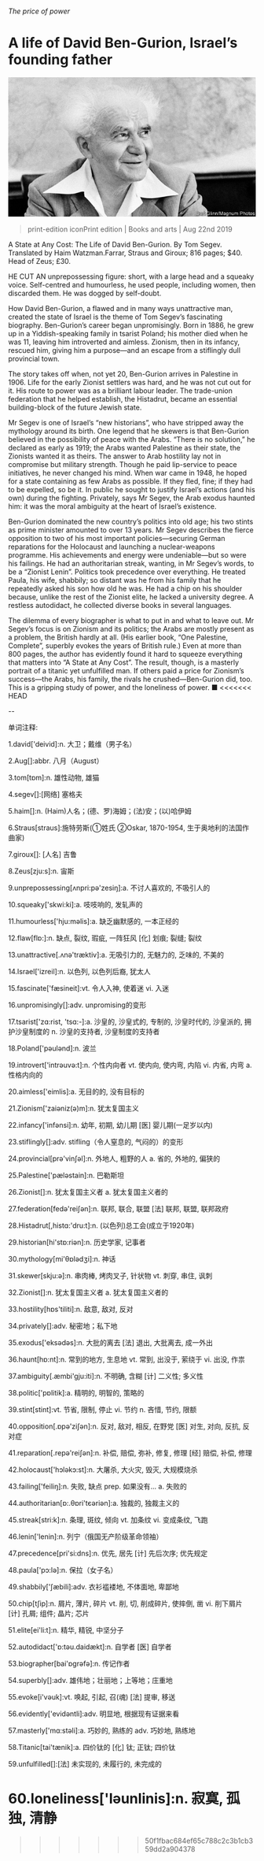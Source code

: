 ###### The price of power

# A life of David Ben-Gurion, Israel’s founding father 

![image](images/20190824_BKP002_0.jpg) 

> print-edition iconPrint edition | Books and arts | Aug 22nd 2019 

A State at Any Cost: The Life of David Ben-Gurion. By Tom Segev. Translated by Haim Watzman.Farrar, Straus and Giroux; 816 pages; $40. Head of Zeus; £30. 

HE CUT AN unprepossessing figure: short, with a large head and a squeaky voice. Self-centred and humourless, he used people, including women, then discarded them. He was dogged by self-doubt. 

How David Ben-Gurion, a flawed and in many ways unattractive man, created the state of Israel is the theme of Tom Segev’s fascinating biography. Ben-Gurion’s career began unpromisingly. Born in 1886, he grew up in a Yiddish-speaking family in tsarist Poland; his mother died when he was 11, leaving him introverted and aimless. Zionism, then in its infancy, rescued him, giving him a purpose—and an escape from a stiflingly dull provincial town. 

The story takes off when, not yet 20, Ben-Gurion arrives in Palestine in 1906. Life for the early Zionist settlers was hard, and he was not cut out for it. His route to power was as a brilliant labour leader. The trade-union federation that he helped establish, the Histadrut, became an essential building-block of the future Jewish state. 

Mr Segev is one of Israel’s “new historians”, who have stripped away the mythology around its birth. One legend that he skewers is that Ben-Gurion believed in the possibility of peace with the Arabs. “There is no solution,” he declared as early as 1919; the Arabs wanted Palestine as their state, the Zionists wanted it as theirs. The answer to Arab hostility lay not in compromise but military strength. Though he paid lip-service to peace initiatives, he never changed his mind. When war came in 1948, he hoped for a state containing as few Arabs as possible. If they fled, fine; if they had to be expelled, so be it. In public he sought to justify Israel’s actions (and his own) during the fighting. Privately, says Mr Segev, the Arab exodus haunted him: it was the moral ambiguity at the heart of Israel’s existence. 

Ben-Gurion dominated the new country’s politics into old age; his two stints as prime minister amounted to over 13 years. Mr Segev describes the fierce opposition to two of his most important policies—securing German reparations for the Holocaust and launching a nuclear-weapons programme. His achievements and energy were undeniable—but so were his failings. He had an authoritarian streak, wanting, in Mr Segev’s words, to be a “Zionist Lenin”. Politics took precedence over everything. He treated Paula, his wife, shabbily; so distant was he from his family that he repeatedly asked his son how old he was. He had a chip on his shoulder because, unlike the rest of the Zionist elite, he lacked a university degree. A restless autodidact, he collected diverse books in several languages. 

The dilemma of every biographer is what to put in and what to leave out. Mr Segev’s focus is on Zionism and its politics; the Arabs are mostly present as a problem, the British hardly at all. (His earlier book, “One Palestine, Complete”, superbly evokes the years of British rule.) Even at more than 800 pages, the author has evidently found it hard to squeeze everything that matters into “A State at Any Cost”. The result, though, is a masterly portrait of a titanic yet unfulfilled man. If others paid a price for Zionism’s success—the Arabs, his family, the rivals he crushed—Ben-Gurion did, too. This is a gripping study of power, and the loneliness of power. ■ 
<<<<<<< HEAD

-- 

 单词注释:

1.david['deivid]:n. 大卫；戴维（男子名） 

2.Aug[]:abbr. 八月（August） 

3.tom[tɒm]:n. 雄性动物, 雄猫 

4.segev[]:[网络] 塞格夫 

5.haim[]:n. (Haim)人名；(德、罗)海姆；(法)安；(以)哈伊姆 

6.Straus[straus]:施特劳斯(①姓氏 ②Oskar, 1870-1954, 生于奥地利的法国作曲家) 

7.giroux[]: [人名] 吉鲁 

8.Zeus[zju:s]:n. 宙斯 

9.unprepossessing[ʌnpri:pә'zesiŋ]:a. 不讨人喜欢的, 不吸引人的 

10.squeaky['skwi:ki]:a. 吱吱响的, 发轧声的 

11.humourless['hju:mәlis]:a. 缺乏幽默感的, 一本正经的 

12.flaw[flɒ:]:n. 缺点, 裂纹, 瑕疵, 一阵狂风 [化] 划痕; 裂缝; 裂纹 

13.unattractive[.ʌnә'træktiv]:a. 无吸引力的, 无魅力的, 乏味的, 不美的 

14.Israel['izreil]:n. 以色列, 以色列后裔, 犹太人 

15.fascinate['fæsineit]:vt. 令人入神, 使着迷 vi. 入迷 

16.unpromisingly[]:adv. unpromising的变形 

17.tsarist['zɑ:rist, 'tsɑ:-]:a. 沙皇的, 沙皇式的, 专制的, 沙皇时代的, 沙皇派的, 拥护沙皇制度的 n. 沙皇的支持者, 沙皇制度的支持者 

18.Poland['pәulәnd]:n. 波兰 

19.introvert['intrәuvә:t]:n. 个性内向者 vt. 使内向, 使内弯, 内陷 vi. 内省, 内弯 a. 性格内向的 

20.aimless['eimlis]:a. 无目的的, 没有目标的 

21.Zionism['zaiәniz(ә)m]:n. 犹太复国主义 

22.infancy['infәnsi]:n. 幼年, 初期, 幼儿期 [医] 婴儿期(一足岁以内) 

23.stiflingly[]:adv. stifling（令人窒息的, 气闷的）的变形 

24.provincial[prә'vinʃәl]:n. 外地人, 粗野的人 a. 省的, 外地的, 偏狭的 

25.Palestine['pælәstain]:n. 巴勒斯坦 

26.Zionist[]:n. 犹太复国主义者 a. 犹太复国主义者的 

27.federation[fedә'reiʃәn]:n. 联邦, 联合, 联盟 [法] 联邦, 联盟, 联邦政府 

28.Histadrut[,histɑ:'dru:t]:n. (以色列)总工会(成立于1920年) 

29.historian[hi'stɒ:riәn]:n. 历史学家, 记事者 

30.mythology[mi'θɒlәdʒi]:n. 神话 

31.skewer[skju:ә]:n. 串肉棒, 烤肉叉子, 针状物 vt. 刺穿, 串住, 讽刺 

32.Zionist[]:n. 犹太复国主义者 a. 犹太复国主义者的 

33.hostility[hɒs'tiliti]:n. 敌意, 敌对, 反对 

34.privately[]:adv. 秘密地；私下地 

35.exodus['eksәdәs]:n. 大批的离去 [法] 退出, 大批离去, 成一外出 

36.haunt[hɒ:nt]:n. 常到的地方, 生息地 vt. 常到, 出没于, 萦绕于 vi. 出没, 作祟 

37.ambiguity[.æmbi'gju:iti]:n. 不明确, 含糊 [计] 二义性; 多义性 

38.politic['pɒlitik]:a. 精明的, 明智的, 策略的 

39.stint[stint]:vt. 节省, 限制, 停止 vi. 节约 n. 吝惜, 节约, 限额 

40.opposition[.ɒpә'ziʃәn]:n. 反对, 敌对, 相反, 在野党 [医] 对生, 对向, 反抗, 反对症 

41.reparation[.repә'reiʃәn]:n. 补偿, 赔偿, 弥补, 修复, 修理 [经] 赔偿, 补偿, 修理 

42.holocaust['hɔlәkɔ:st]:n. 大屠杀, 大火灾, 毁灭, 大规模烧杀 

43.failing['feiliŋ]:n. 失败, 缺点 prep. 如果没有... a. 失败的 

44.authoritarian[ɒ:.θɒri'tєәriәn]:a. 独裁的, 独裁主义的 

45.streak[stri:k]:n. 条理, 斑纹, 倾向 vt. 加条纹 vi. 变成条纹, 飞跑 

46.lenin['lenin]:n. 列宁（俄国无产阶级革命领袖） 

47.precedence[pri'si:dns]:n. 优先, 居先 [计] 先后次序; 优先规定 

48.paula['pɔ:lә]:n. 保拉（女子名） 

49.shabbily['ʃæbili]:adv. 衣衫褴褛地, 不体面地, 卑鄙地 

50.chip[tʃip]:n. 屑片, 薄片, 碎片 vt. 削, 切, 削成碎片, 使摔倒, 凿 vi. 削下屑片 [计] 孔屑; 组件; 晶片; 芯片 

51.elite[ei'li:t]:n. 精华, 精锐, 中坚分子 

52.autodidact['ɒ:tәu.daidækt]:n. 自学者 [医] 自学者 

53.biographer[bai'ɒgrәfә]:n. 传记作者 

54.superbly[]:adv. 雄伟地；壮丽地；上等地；庄重地 

55.evoke[i'vәuk]:vt. 唤起, 引起, 召(魂) [法] 提审, 移送 

56.evidently['evidәntli]:adv. 明显地, 根据现有证据来看 

57.masterly['mɑ:stәli]:a. 巧妙的, 熟练的 adv. 巧妙地, 熟练地 

58.Titanic[tai'tænik]:a. 四价钛的 [化] 钛; 正钛; 四价钛 

59.unfulfilled[]:[法] 未实现的, 未履行的, 未完成的 

60.loneliness['lәunlinis]:n. 寂寞, 孤独, 清静 
=======
>>>>>>> 50f1fbac684ef65c788c2c3b1cb359dd2a904378

